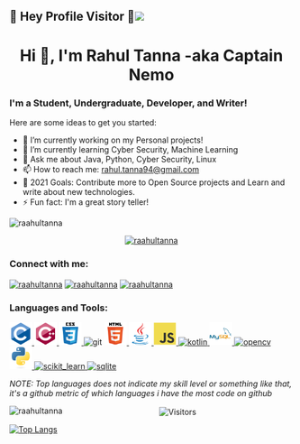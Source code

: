 ## :rainbow: Hey Profile Visitor :eyes:<img src="https://raw.githubusercontent.com/iampavangandhi/iampavangandhi/master/gifs/Hi.gif" width="30px">

<h1 align="center">Hi 👋, I'm Rahul Tanna -aka Captain Nemo</h1>

### I'm a Student, Undergraduate, Developer, and Writer!

<!--
**raahultanna/raahultanna** is a ✨ _special_ ✨ repository because its `README.md` (this file) appears on your GitHub profile. -->

Here are some ideas to get you started:

- 🔭 I’m currently working on my Personal projects!
- 🌱 I’m currently learning Cyber Security, Machine Learning
- 💬 Ask me about Java, Python, Cyber Security, Linux
- 📫 How to reach me: rahul.tanna94@gmail.com
- 🥅 2021 Goals: Contribute more to Open Source projects and Learn and write about new technologies.
- ⚡ Fun fact: I'm a great story teller!

<p align="left"> <img src="https://komarev.com/ghpvc/?username=raahultanna&label=Profile%20views&color=0e75b6&style=flat" alt="raahultanna" /> </p>
<p align="center"> <a href="https://github.com/ryo-ma/github-profile-trophy"><img src="https://github-profile-trophy.vercel.app/?username=raahultanna" alt="raahultanna" /></a> </p>

<h3 align="left">Connect with me:</h3>
<p align="left"> <a href="https://www.linkedin.com/in/rahultanna/" target="blank"><img align="center" src="https://cdn.jsdelivr.net/npm/simple-icons@3.0.1/icons/linkedin.svg" alt="raahultanna" height="30" width="40" /></a> <a href="https://twitter.com/Raahultanna" target="blank"><img align="center" src="https://cdn.jsdelivr.net/npm/simple-icons@3.0.1/icons/twitter.svg" alt="raahultanna" height="30" width="40" /></a> <a href="https://www.instagram.com/raaahul.tanna" target="blank"><img align="center" src="https://cdn.jsdelivr.net/npm/simple-icons@3.0.1/icons/instagram.svg" alt="raahultanna" height="30" width="40" /></a>
</p>

<h3 align="left">Languages and Tools:</h3>
<p align="left"> <a href="https://www.cprogramming.com/" target="_blank"> <img src="https://raw.githubusercontent.com/devicons/devicon/master/icons/c/c-original.svg" alt="c" width="40" height="40"/> </a> <a href="https://www.w3schools.com/cpp/" target="_blank"> <img src="https://raw.githubusercontent.com/devicons/devicon/master/icons/cplusplus/cplusplus-original.svg" alt="cplusplus" width="40" height="40"/> </a> <a href="https://www.w3schools.com/css/" target="_blank"> <img src="https://raw.githubusercontent.com/devicons/devicon/master/icons/css3/css3-original-wordmark.svg" alt="css3" width="40" height="40"/> </a> <img src="https://www.vectorlogo.zone/logos/git-scm/git-scm-icon.svg" alt="git" width="40" height="40"/> </a> <a href="https://grafana.com" target="_blank"> <a href="https://www.w3.org/html/" target="_blank"> <img src="https://raw.githubusercontent.com/devicons/devicon/master/icons/html5/html5-original-wordmark.svg" alt="html5" width="40" height="40"/> </a> <a href="https://www.java.com" target="_blank"> <img src="https://raw.githubusercontent.com/devicons/devicon/master/icons/java/java-original.svg" alt="java" width="40" height="40"/> </a> <a href="https://developer.mozilla.org/en-US/docs/Web/JavaScript" target="_blank"> <img src="https://raw.githubusercontent.com/devicons/devicon/master/icons/javascript/javascript-original.svg" alt="javascript" width="40" height="40"/> </a> <a href="https://kotlinlang.org" target="_blank"> <img src="https://www.vectorlogo.zone/logos/kotlinlang/kotlinlang-icon.svg" alt="kotlin" width="40" height="40"/> </a> <a href="https://www.mysql.com/" target="_blank"> <img src="https://raw.githubusercontent.com/devicons/devicon/master/icons/mysql/mysql-original-wordmark.svg" alt="mysql" width="40" height="40"/> </a> <a href="https://opencv.org/" target="_blank"> <img src="https://www.vectorlogo.zone/logos/opencv/opencv-icon.svg" alt="opencv" width="40" height="40"/> </a> <a href="https://www.python.org" target="_blank"> <img src="https://raw.githubusercontent.com/devicons/devicon/master/icons/python/python-original.svg" alt="python" width="40" height="40"/> </a> <a href="https://scikit-learn.org/" target="_blank"> <img src="https://upload.wikimedia.org/wikipedia/commons/0/05/Scikit_learn_logo_small.svg" alt="scikit_learn" width="40" height="40"/> </a> <a href="https://www.sqlite.org/" target="_blank"> <img src="https://www.vectorlogo.zone/logos/sqlite/sqlite-icon.svg" alt="sqlite" width="40" height="40"/> </a> </p>
  
_NOTE: Top languages does not indicate my skill level or something like that, it's a github metric of which languages i have the most code on github_

<p><img align="left" src="https://github-readme-stats.vercel.app/api?username=raahultanna&show_icons=true&locale=en" alt="raahultanna" /></p>


<p align=center>                           
  <img align=center  src="https://visitor-badge.laobi.icu/badge?page_id=raahultanna.raahultanna" alt="Visitors">                     
</p> 

[![Top Langs](https://github-readme-stats.vercel.app/api/top-langs/?username=raahultanna&layout=compact)](https://github.com/raahultanna/github-readme-stats)

